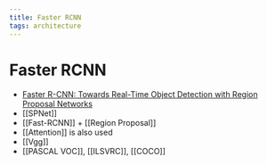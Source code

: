 ```yaml
---
title: Faster RCNN
tags: architecture 
---
```


# Faster RCNN
- [Faster R-CNN: Towards Real-Time Object Detection with Region Proposal Networks](https://arxiv.org/abs/1506.01497)
- [[SPNet]]
- [[Fast-RCNN]] + [[Region Proposal]]
- [[Attention]] is also used
- [[Vgg]]
- [[PASCAL VOC]], [[ILSVRC]],  [[COCO]]


















































































